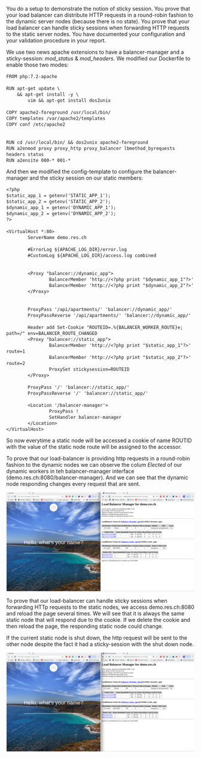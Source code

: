 You do a setup to demonstrate the notion of sticky session.
You prove that your load balancer can distribute HTTP requests in a round-robin fashion to the dynamic server nodes (because there is no state).
You prove that your load balancer can handle sticky sessions when forwarding HTTP requests to the static server nodes.
You have documented your configuration and your validation procedure in your report.


We use two news apache extensions to have a balancer-manager and a sticky-session: *mod_status* & *mod_headers*.
We modified our Dockerfile to enable those two modes:
    
    FROM php:7.2-apache
      
    RUN apt-get update \
        && apt-get install -y \
            vim && apt-get install dos2unix
    
    COPY apache2-foreground /usr/local/bin/
    COPY templates /var/apache2/templates
    COPY conf /etc/apache2
    
    
    RUN cd /usr/local/bin/ && dos2unix apache2-foreground
    RUN a2enmod proxy proxy_http proxy_balancer lbmethod_byrequests headers status
    RUN a2ensite 000-* 001-*

And then we modified the config-template to configure the balancer-manager and the sticky session on our static members:

    <?php
    $static_app_1 = getenv('STATIC_APP_1');
    $static_app_2 = getenv('STATIC_APP_2');
    $dynamic_app_1 = getenv('DYNAMIC_APP_1');
    $dynamic_app_2 = getenv('DYNAMIC_APP_2');
    ?>
    
    <VirtualHost *:80>
            ServerName demo.res.ch
    
            #ErrorLog ${APACHE_LOG_DIR}/error.log
            #CustomLog ${APACHE_LOG_DIR}/access.log combined
    
    
            <Proxy "balancer://dynamic_app">
                    BalancerMember 'http://<?php print "$dynamic_app_1"?>'
                    BalancerMember 'http://<?php print "$dynamic_app_2"?>'
            </Proxy>
    
    
            ProxyPass '/api/apartments/' 'balancer://dynamic_app/'
            ProxyPassReverse '/api/apartments/' 'balancer://dynamic_app/'
    
            Header add Set-Cookie "ROUTEID=.%{BALANCER_WORKER_ROUTE}e; path=/" env=BALANCER_ROUTE_CHANGED
            <Proxy "balancer://static_app">
                    BalancerMember 'http://<?php print "$static_app_1"?>' route=1
                    BalancerMember 'http://<?php print "$static_app_2"?>' route=2
                    ProxySet stickysession=ROUTEID
            </Proxy>
    
            ProxyPass '/' 'balancer://static_app/'
            ProxyPassReverse '/' 'balancer://static_app/'
    
            <Location '/balancer-manager'>
                    ProxyPass !
                    SetHandler balancer-manager
            </Location>
    </VirtualHost>
    
So now everytime a static node will be accessed a cookie of name ROUTID with the value of the static
node route will be assigned to the accessor.

To prove that our load-balancer is providing http requests in a round-robin fashion to the dynamic nodes we can
observe the colum *Elected* of our dynamic workers in teh balancer-manager interface (demo.res.ch:8080/balancer-manager).
And we can see that the dynamic node responding changes every request that are sent.

![](./img/rr.gif)

To prove that our load-balancer can handle sticky sessions when forwarding HTTp requests to the static nodes, we access
demo.res.ch:8080 and reload the page several times. We will see that it is always the same static node that will respond due 
to the cookie. If we delete the cookie and then reload the page, the responding static node could change.

If the current static node is shut down, the http request will be sent to the other node despite the fact it had a sticky-session
with the shut down node.

![](./img/ss.gif)
